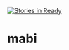 [![Stories in Ready](https://badge.waffle.io/Zeplic/mabi.png?label=ready&title=Ready)](https://waffle.io/Zeplic/mabi)
# mabi